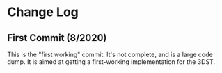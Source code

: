 # Change Log

## First Commit (8/2020)

This is the "first working" commit.  It's not complete, and is a large
code dump.  It is aimed at getting a first-working implementation for
the 3DST.
